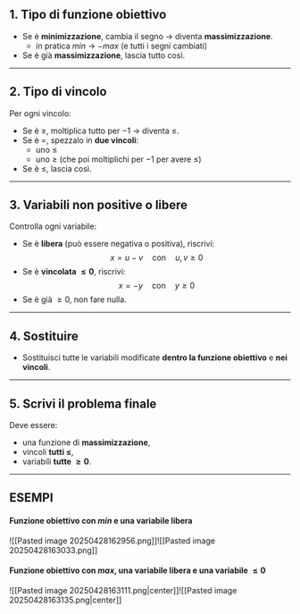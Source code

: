 ## 1. Tipo di funzione obiettivo

- Se è **minimizzazione**, cambia il segno → diventa **massimizzazione**. 
	- in pratica $min$ -> $- max$ (e tutti i segni cambiati)
- Se è già **massimizzazione**, lascia tutto così.

---

## 2. Tipo di vincolo

Per ogni vincolo:
- Se è $\geq$, moltiplica tutto per $−1$ → diventa $\leq$.
- Se è $=$, spezzalo in **due vincoli**:
    - uno $\leq$
    - uno $\geq$ (che poi moltiplichi per $−1$ per avere $\leq$)
- Se è $\leq$, lascia così.

---

## 3. Variabili non positive o libere

Controlla ogni variabile:
- Se è **libera** (può essere negativa o positiva), riscrivi: $$x = u - v \quad \text{con} \quad u, v \geq 0$$
- Se è **vincolata $\leq 0$**, riscrivi: $$x = -y \quad \text{con} \quad y \geq 0$$
- Se è già $\geq 0$, non fare nulla.


---

## 4. Sostituire

- Sostituisci tutte le variabili modificate **dentro la funzione obiettivo** e **nei vincoli**.


---

## 5. Scrivi il problema finale

Deve essere:
- una funzione di **massimizzazione**,
- vincoli **tutti $\leq$**,
- variabili **tutte $\geq 0$**.


---

## ESEMPI
#### Funzione obiettivo con $min$ e una variabile libera
![[Pasted image 20250428162956.png]]![[Pasted image 20250428163033.png]]

#### Funzione obiettivo con $max$, una variabile libera e una variabile $\leq 0$ 
![[Pasted image 20250428163111.png|center]]![[Pasted image 20250428163135.png|center]]